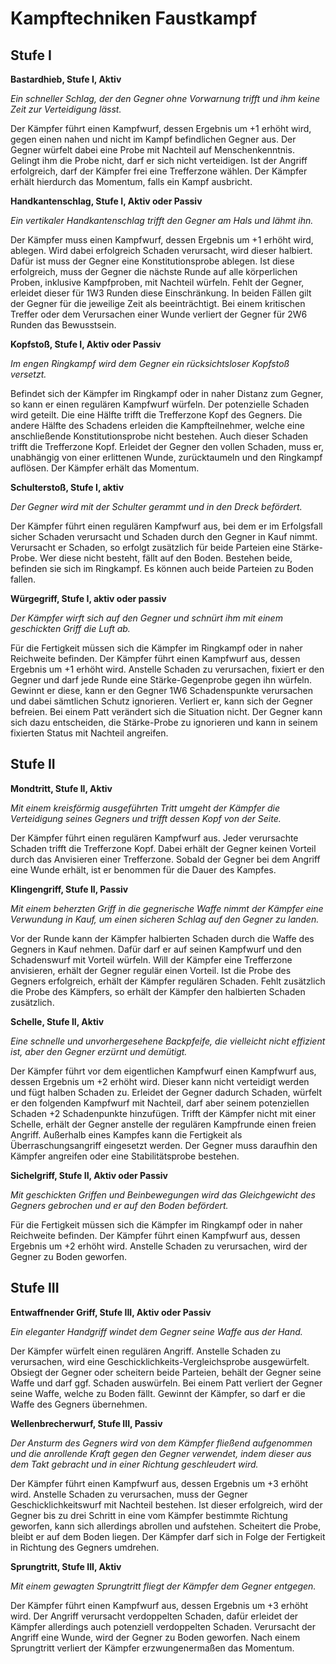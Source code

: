 # Kampftechniken Faustkampf

## Stufe I
 
 
**Bastardhieb, Stufe I, Aktiv**
 
_Ein schneller Schlag, der den Gegner ohne Vorwarnung trifft und ihm keine Zeit zur Verteidigung lässt._ 

Der Kämpfer führt einen Kampfwurf, dessen Ergebnis um +1 erhöht wird, gegen einen nahen und nicht im Kampf befindlichen Gegner aus. Der Gegner würfelt dabei eine Probe mit Nachteil auf Menschenkenntnis. Gelingt ihm die Probe nicht, darf er sich nicht verteidigen. Ist der Angriff erfolgreich, darf der Kämpfer frei eine Trefferzone wählen. Der Kämpfer erhält hierdurch das Momentum, falls ein Kampf ausbricht.
 
 
**Handkantenschlag, Stufe I, Aktiv oder Passiv**
 
_Ein vertikaler Handkantenschlag trifft den Gegner am Hals und lähmt ihn._

Der Kämpfer muss einen Kampfwurf, dessen Ergebnis um +1 erhöht wird, ablegen. Wird dabei erfolgreich Schaden verursacht, wird dieser halbiert. Dafür ist muss der Gegner eine Konstitutionsprobe ablegen. Ist diese erfolgreich, muss der Gegner die nächste Runde auf alle körperlichen Proben, inklusive Kampfproben, mit Nachteil würfeln. Fehlt der Gegner, erleidet dieser für 1W3 Runden diese Einschränkung. In beiden Fällen gilt der Gegner für die jeweilige Zeit als beeinträchtigt. Bei einem kritischen Treffer oder dem Verursachen einer Wunde verliert der Gegner für 2W6 Runden das Bewusstsein.
 
 
**Kopfstoß, Stufe I, Aktiv oder Passiv**
 
_Im engen Ringkampf wird dem Gegner ein rücksichtsloser Kopfstoß versetzt._
 
Befindet sich der Kämpfer im Ringkampf oder in naher Distanz zum Gegner, so kann er einen regulären Kampfwurf würfeln. Der potenzielle Schaden wird geteilt. Die eine Hälfte trifft die Trefferzone Kopf des Gegners. Die andere Hälfte des Schadens erleiden die Kampfteilnehmer, welche eine anschließende Konstitutionsprobe nicht bestehen. Auch dieser Schaden trifft die Trefferzone Kopf. Erleidet der Gegner den vollen Schaden, muss er, unabhängig von einer erlittenen Wunde, zurücktaumeln und den Ringkampf auflösen. Der Kämpfer erhält das Momentum.
 
 
**Schulterstoß, Stufe I, aktiv**
 
_Der Gegner wird mit der Schulter gerammt und in den Dreck befördert._
 
Der Kämpfer führt einen regulären Kampfwurf aus, bei dem er im Erfolgsfall sicher Schaden verursacht und Schaden durch den Gegner in Kauf nimmt. Verursacht er Schaden, so erfolgt zusätzlich für beide Parteien eine Stärke-Probe. Wer diese nicht besteht, fällt auf den Boden. Bestehen beide, befinden sie sich im Ringkampf. Es können auch beide Parteien zu Boden fallen.
 
 
**Würgegriff, Stufe I, aktiv oder passiv**
 
_Der Kämpfer wirft sich auf den Gegner und schnürt ihm mit einem geschickten Griff die Luft ab._
 
Für die Fertigkeit müssen sich die Kämpfer im Ringkampf oder in naher Reichweite befinden. Der Kämpfer führt einen Kampfwurf aus, dessen Ergebnis um +1 erhöht wird. Anstelle Schaden zu verursachen, fixiert er den Gegner und darf jede Runde eine Stärke-Gegenprobe gegen ihn würfeln. Gewinnt er diese, kann er den Gegner 1W6 Schadenspunkte verursachen und dabei sämtlichen Schutz ignorieren. Verliert er, kann sich der Gegner befreien. Bei einem Patt verändert sich die Situation nicht. Der Gegner kann sich dazu entscheiden, die Stärke-Probe zu ignorieren und kann in seinem fixierten Status mit Nachteil angreifen.
 
 
## Stufe II
 
 
**Mondtritt, Stufe II, Aktiv**
 
_Mit einem kreisförmig ausgeführten Tritt umgeht der Kämpfer die Verteidigung seines Gegners und trifft dessen Kopf von der Seite._
 
Der Kämpfer führt einen regulären Kampfwurf aus. Jeder verursachte Schaden trifft die Trefferzone Kopf. Dabei erhält der Gegner keinen Vorteil durch das Anvisieren einer Trefferzone. Sobald der Gegner bei dem Angriff eine Wunde erhält, ist er benommen für die Dauer des Kampfes.
 
 
**Klingengriff, Stufe II, Passiv**
 
_Mit einem beherzten Griff in die gegnerische Waffe nimmt der Kämpfer eine Verwundung in Kauf, um einen sicheren Schlag auf den Gegner zu landen._
 
Vor der Runde kann der Kämpfer halbierten Schaden durch die Waffe des Gegners in Kauf nehmen. Dafür darf er auf seinen Kampfwurf und den Schadenswurf mit Vorteil würfeln. Will der Kämpfer eine Trefferzone anvisieren, erhält der Gegner regulär einen Vorteil. Ist die Probe des Gegners erfolgreich, erhält der Kämpfer regulären Schaden. Fehlt zusätzlich die Probe des Kämpfers, so erhält der Kämpfer den halbierten Schaden zusätzlich.
 
 
**Schelle, Stufe II, Aktiv**
 
_Eine schnelle und unvorhergesehene Backpfeife, die vielleicht nicht effizient ist, aber den Gegner erzürnt und demütigt._
 
Der Kämpfer führt vor dem eigentlichen Kampfwurf einen Kampfwurf aus, dessen Ergebnis um +2 erhöht wird. Dieser kann nicht verteidigt werden und fügt halben Schaden zu. Erleidet der Gegner dadurch Schaden, würfelt er den folgenden Kampfwurf mit Nachteil, darf aber seinem potenziellen Schaden +2 Schadenpunkte hinzufügen. Trifft der Kämpfer nicht mit einer Schelle, erhält der Gegner anstelle der regulären Kampfrunde einen freien Angriff. Außerhalb eines Kampfes kann die Fertigkeit als Überraschungsangriff eingesetzt werden. Der Gegner muss daraufhin den Kämpfer angreifen oder eine Stabilitätsprobe bestehen.
 
 
**Sichelgriff, Stufe II, Aktiv oder Passiv**
 
_Mit geschickten Griffen und Beinbewegungen wird das Gleichgewicht des Gegners gebrochen und er auf den Boden befördert._
 
Für die Fertigkeit müssen sich die Kämpfer im Ringkampf oder in naher Reichweite befinden. Der Kämpfer führt einen Kampfwurf aus, dessen Ergebnis um +2 erhöht wird. Anstelle Schaden zu verursachen, wird der Gegner zu Boden geworfen.
 
 
## Stufe III
 
 
**Entwaffnender Griff, Stufe III, Aktiv oder Passiv**

_Ein eleganter Handgriff windet dem Gegner seine Waffe aus der Hand._
 
Der Kämpfer würfelt einen regulären Angriff. Anstelle Schaden zu verursachen, wird eine Geschicklichkeits-Vergleichsprobe ausgewürfelt. Obsiegt der Gegner oder scheitern beide Parteien, behält der Gegner seine Waffe und darf ggf. Schaden auswürfeln. Bei einem Patt verliert der Gegner seine Waffe, welche zu Boden fällt. Gewinnt der Kämpfer, so darf er die Waffe des Gegners übernehmen.
 
 
**Wellenbrecherwurf, Stufe III, Passiv**
 
_Der Ansturm des Gegners wird von dem Kämpfer fließend aufgenommen und die anrollende Kraft gegen den Gegner verwendet, indem dieser aus dem Takt gebracht und in einer Richtung geschleudert wird._
 
Der Kämpfer führt einen Kampfwurf aus, dessen Ergebnis um +3 erhöht wird. Anstelle Schaden zu verursachen, muss der Gegner Geschicklichkeitswurf mit Nachteil bestehen. Ist dieser erfolgreich, wird der Gegner bis zu drei Schritt in eine vom Kämpfer bestimmte Richtung geworfen, kann sich allerdings abrollen und aufstehen. Scheitert die Probe, bleibt er auf dem Boden liegen. Der Kämpfer darf sich in Folge der Fertigkeit in Richtung des Gegners umdrehen.
 
 
**Sprungtritt, Stufe III, Aktiv**
 
_Mit einem gewagten Sprungtritt fliegt der Kämpfer dem Gegner entgegen._
 
Der Kämpfer führt einen Kampfwurf aus, dessen Ergebnis um +3 erhöht wird. Der Angriff verursacht verdoppelten Schaden, dafür erleidet der Kämpfer allerdings auch potenziell verdoppelten Schaden. Verursacht der Angriff eine Wunde, wird der Gegner zu Boden geworfen. Nach einem Sprungtritt verliert der Kämpfer erzwungenermaßen das Momentum.
